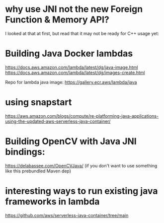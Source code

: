 
# why use JNI not the new Foreign Function & Memory API?
I looked at that at first, but read that it may not be ready for C++
usage yet:


# Building Java Docker lambdas
https://docs.aws.amazon.com/lambda/latest/dg/java-image.html
https://docs.aws.amazon.com/lambda/latest/dg/images-create.html

Repo for lambda java image:
https://gallery.ecr.aws/lambda/java

# using snapstart
https://aws.amazon.com/blogs/compute/re-platforming-java-applications-using-the-updated-aws-serverless-java-container/

# Building OpenCV with Java JNI bindings:
https://delabassee.com/OpenCVJava/
(if you don't want to use something like this prebundled Maven dep)

# interesting ways to run existing java frameworks in lambda
https://github.com/aws/serverless-java-container/tree/main
